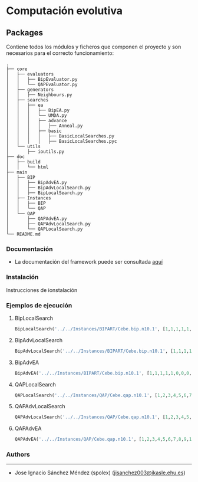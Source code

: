 # Computación evolutiva

## Packages

Contiene todos los módulos y ficheros que componen el proyecto y son necesarios para el correcto funcionamiento:

```
.
├── core
│   ├── evaluators
│   │   ├── BipEvaluator.py
│   │   └── QAPEvaluator.py
│   ├── generators
│   │   ├── Neighbours.py
│   ├── searches
│   │   ├── ea
│   │   │   ├── BipEA.py
│   │   │   └── UMDA.py
│   │   │   ├── advance
│   │   │   │   ├── Anneal.py
│   │   │   ├── basic
│   │   │   │   ├── BasicLocalSearches.py
│   │   │   │   ├── BasicLocalSearches.pyc
│   └── utils
│       ├── ioutils.py
├── doc
│   ├── build
│   │   └── html
├── main
│   ├── BIP
│   │   ├── BipAdvEA.py
│   │   ├── BipAdvLocalSearch.py
│   │   ├── BipLocalSearch.py
│   ├── Instances
│   │   ├── BIP
│   │   └── QAP
│   └── QAP
│       ├── QAPAdvEA.py
│       ├── QAPAdvLocalSearch.py
│       └── QAPLocalSearch.py
└── README.md

```


### Documentación

* La documentación del framework puede ser consultada  [aquí](http://htmlpreview.github.io/?https://github.com/spolex/metaheuristics/blob/master/doc/build/html/index.html)
 

### Instalación

Instrucciones de ionstalación

### Ejemplos de ejecución

1. BipLocalSearch

    ```python    
    BipLocalSearch('../../Instances/BIPART/Cebe.bip.n10.1', [1,1,1,1,1,0,0,0,0,0])    
    ```
1. BipAdvLocalSearch

    ```python
    BipAdvLocalSearch('../../Instances/BIPART/Cebe.bip.n10.1', [1,1,1,1,1,0,0,0,0,0],100,10)        
    ```
1. BipAdvEA 

    ```python
    BipAdvEA('../../Instances/BIPART/Cebe.bip.n10.1', [1,1,1,1,1,0,0,0,0,0],100,10)        
    ```
1. QAPLocalSearch

    ```python    
    QAPLocalSearch('../../Instances/QAP/Cebe.qap.n10.1', [1,2,3,4,5,6,7,8,9,10])    
    ```
1. QAPAdvLocalSearch

    ```python    
    QAPAdvLocalSearch('../../Instances/QAP/Cebe.qap.n10.1', [1,2,3,4,5,6,7,8,9,10],100,10)    
    ```
1. QAPAdvEA

    ```python    
    QAPAdvEA('../../Instances/QAP/Cebe.qap.n10.1', [1,2,3,4,5,6,7,8,9,10],100,10)    
    ```
### Authors
-----------

- Jose Ignacio Sánchez Méndez (spolex)
(jisanchez003@ikasle.ehu.es)